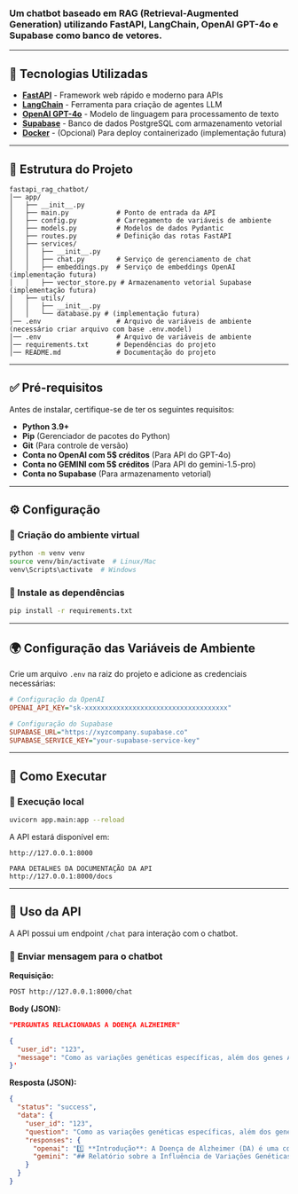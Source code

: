### Um chatbot baseado em RAG (Retrieval-Augmented Generation) utilizando **FastAPI**, **LangChain**, **OpenAI GPT-4o** e **Supabase** como banco de vetores.

---

## 🚀 Tecnologias Utilizadas

- **[FastAPI](https://fastapi.tiangolo.com/)** - Framework web rápido e moderno para APIs  
- **[LangChain](https://www.langchain.com/)** - Ferramenta para criação de agentes LLM  
- **[OpenAI GPT-4o](https://platform.openai.com/)** - Modelo de linguagem para processamento de texto  
- **[Supabase](https://supabase.com/)** - Banco de dados PostgreSQL com armazenamento vetorial  
- **[Docker](https://www.docker.com/)** - (Opcional) Para deploy containerizado  (implementação futura)

---

## 📁 Estrutura do Projeto

```
fastapi_rag_chatbot/
│── app/
│   ├── __init__.py
│   ├── main.py            # Ponto de entrada da API
│   ├── config.py          # Carregamento de variáveis de ambiente
│   ├── models.py          # Modelos de dados Pydantic
│   ├── routes.py          # Definição das rotas FastAPI
│   ├── services/
│   │   ├── __init__.py
│   │   ├── chat.py        # Serviço de gerenciamento de chat
│   │   ├── embeddings.py  # Serviço de embeddings OpenAI (implementação futura)
│   │   ├── vector_store.py # Armazenamento vetorial Supabase (implementação futura)
│   ├── utils/
│   │   ├── __init__.py
│   │   └── database.py # (implementação futura)
│── .env                   # Arquivo de variáveis de ambiente (necessário criar arquivo com base .env.model)
│── .env                   # Arquivo de variáveis de ambiente
│── requirements.txt       # Dependências do projeto
│── README.md              # Documentação do projeto
```

---

## ✅ Pré-requisitos

Antes de instalar, certifique-se de ter os seguintes requisitos:

- **Python 3.9+**  
- **Pip** (Gerenciador de pacotes do Python)  
- **Git** (Para controle de versão)  
- **Conta no OpenAI com 5$ créditos** (Para API do GPT-4o)  
- **Conta no GEMINI com 5$ créditos** (Para API do gemini-1.5-pro)
- **Conta no Supabase** (Para armazenamento vetorial)  

---

## ⚙️ Configuração

### 🔹 Criação do ambiente virtual

```bash
python -m venv venv
source venv/bin/activate  # Linux/Mac
venv\Scripts\activate  # Windows
```

### 🔹 Instale as dependências

```bash
pip install -r requirements.txt
```

---

## 🌍 Configuração das Variáveis de Ambiente

Crie um arquivo `.env` na raiz do projeto e adicione as credenciais necessárias:

```ini
# Configuração da OpenAI
OPENAI_API_KEY="sk-xxxxxxxxxxxxxxxxxxxxxxxxxxxxxxxxxxxx"

# Configuração do Supabase
SUPABASE_URL="https://xyzcompany.supabase.co"
SUPABASE_SERVICE_KEY="your-supabase-service-key"
```

---

## 🚀 Como Executar

### 🔹 Execução local

```bash
uvicorn app.main:app --reload
```

A API estará disponível em:

```
http://127.0.0.1:8000

PARA DETALHES DA DOCUMENTAÇÃO DA API
http://127.0.0.1:8000/docs
```

---

## 📡 Uso da API

A API possui um endpoint `/chat` para interação com o chatbot.  

### 🔹 **Enviar mensagem para o chatbot**

**Requisição:**
```bash
POST http://127.0.0.1:8000/chat
```

**Body (JSON):**
```json
"PERGUNTAS RELACIONADAS A DOENÇA ALZHEIMER"

{
  "user_id": "123",
  "message": "Como as variações genéticas específicas, além dos genes APP, PSEN1 e PSEN2, influenciam o risco e a progressão do Alzheimer?"
}'
```

**Resposta (JSON):**
```json
{
  "status": "success",
  "data": {
    "user_id": "123",
    "question": "Como as variações genéticas específicas, além dos genes APP, PSEN1 e PSEN2, influenciam o risco e a progressão do Alzheimer?",
    "responses": {
      "openai": "1️⃣ **Introdução**: A Doença de Alzheimer (DA) é uma condição neurodegenerativa progressiva caracterizada por declínio cognitivo e perda de memória. Embora os genes APP, PSEN1 e PSEN2 estejam fortemente associados à forma familiar da doença, variações genéticas adicionais também desempenham um papel significativo no risco e na progressão da DA esporádica.\n\n2️⃣ **Fisiopatologia**: A DA é marcada pela deposição de placas de beta-amiloide e emaranhados neurofibrilares de proteína tau no cérebro. Além dos genes APP, PSEN1 e PSEN2, outras variações genéticas influenciam esses processos patológicos. Por exemplo, o gene APOE, especialmente o alelo ε4, é um dos fatores de risco genéticos mais significativos para a DA esporádica, influenciando a deposição de amiloide e a inflamação cerebral (Karch et al., 2014).\n\n3️⃣ **Diagnóstico**: O diagnóstico da DA envolve avaliação clínica, testes neuropsicológicos e biomarcadores, como a análise de líquido cefalorraquidiano (LCR) para beta-amiloide e tau, além de neuroimagem. Testes genéticos podem ser realizados para identificar variações em genes de risco, como APOE, embora não sejam rotineiramente usados para diagnóstico clínico.\n\n4️⃣ **Tratamento Atual**: Atualmente, os tratamentos para DA incluem inibidores da colinesterase (donepezila, rivastigmina, galantamina) e memantina, que ajudam a aliviar sintomas, mas não alteram a progressão da doença. Intervenções não medicamentosas, como estimulação cognitiva e suporte psicossocial, também são importantes.\n\n5️⃣ **Pesquisas Recentes**: Estudos recentes têm explorado o papel de outros genes, como TREM2, que está associado à resposta imune e inflamação no cérebro, e CLU, que está envolvido no metabolismo lipídico e na homeostase amiloide (Guerreiro et al., 2013). Pesquisas também estão investigando terapias genéticas e imunoterapias que visam modificar a expressão ou o impacto dessas variações genéticas.\n\n6️⃣ **Conclusão**: A compreensão das variações genéticas além de APP, PSEN1 e PSEN2 está ampliando",
      "gemini": "## Relatório sobre a Influência de Variações Genéticas no Risco e Progressão da Doença de Alzheimer\n\n1️⃣ **Introdução**: A Doença de Alzheimer (DA) é uma doença neurodegenerativa progressiva, caracterizada por declínio cognitivo, perda de memória e alterações comportamentais. Embora mutações nos genes APP, PSEN1 e PSEN2 causem formas familiares raras de DA de início precoce, a maioria dos casos são esporádicos e de início tardio, com forte influência genética.  Compreender a contribuição de outras variações genéticas além desses genes principais é crucial para o desenvolvimento de novas estratégias de prevenção e tratamento.\n\n2️⃣ **Fisiopatologia**: A DA é caracterizada pelo acúmulo de placas amiloides (Aβ) e emaranhados neurofibrilares de tau hiperfosforilada no cérebro.  Variações genéticas podem influenciar diversos processos patológicos, incluindo a produção, agregação e clearance de Aβ, a fosforilação de tau, a neuroinflamação, a função sináptica e a homeostase do cálcio.  Além dos genes APP, PSEN1 e PSEN2, que afetam diretamente o processamento da proteína precursora amiloide (APP), outros genes modulam o risco e a progressão da DA.\n\n3️⃣ **Diagnóstico**: O diagnóstico da DA é baseado na avaliação clínica, incluindo histórico médico, exame neurológico e testes neuropsicológicos. Biomarcadores como níveis de Aβ e tau no líquido cefalorraquidiano (LCR) e imagens de amiloide por PET podem auxiliar no diagnóstico, especialmente em estágios iniciais.  A identificação de variantes genéticas de risco pode contribuir para a estratificação de risco e o desenvolvimento de abordagens personalizadas de medicina de precisão.\n\n4️⃣ **Tratamento Atual**: Atualmente, os tratamentos disponíveis para DA oferecem alívio sintomático e incluem inibidores da colinesterase (donepezil, rivastigmina, galantamina) e memantina (antagonista do receptor NMDA).  Recentemente, o aducanumab, um anticorpo monoclonal direcionado contra Aβ, foi aprovado para o tratamento da DA, representando um avanço significativo. No entanto, sua eficácia clínica ainda é debatida.  Terapias não farma"
    }
  }
}
```

